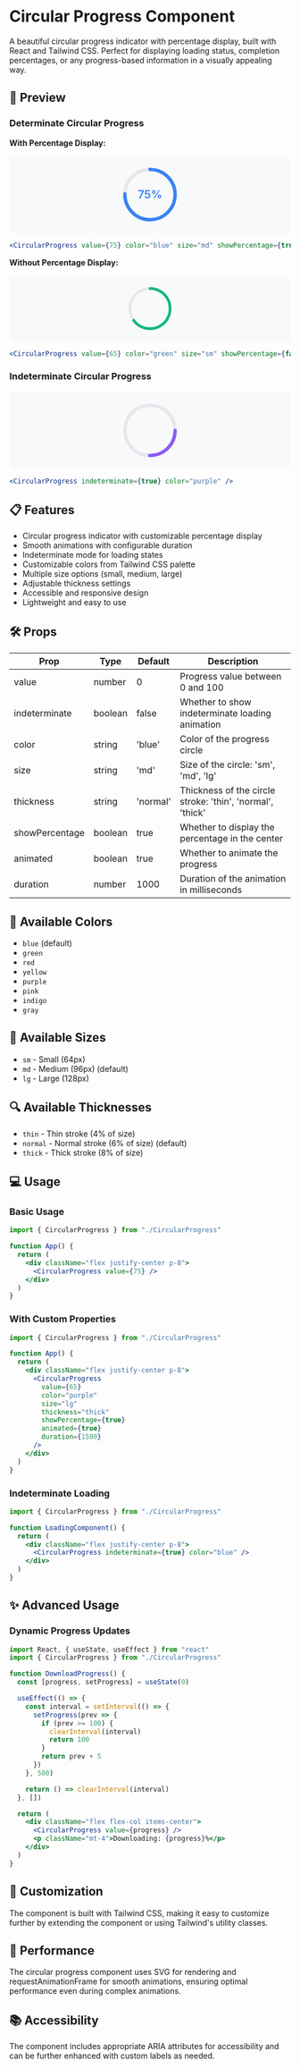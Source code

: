 # Circular Progress Component

A beautiful circular progress indicator with percentage display, built with React and Tailwind CSS. Perfect for displaying loading status, completion percentages, or any progress-based information in a visually appealing way.

## 📸 Preview

### Determinate Circular Progress

**With Percentage Display:**

<div style="display: flex; justify-content: center; padding: 20px; background: #f8f9fa; border-radius: 8px; margin: 10px 0;">
  <div style="position: relative; width: 100px; height: 100px;">
    <svg style="transform: rotate(-90deg); width: 100%; height: 100%;">
      <circle cx="50" cy="50" r="45" fill="none" stroke="#e5e7eb" stroke-width="6"></circle>
      <circle cx="50" cy="50" r="45" fill="none" stroke="#3b82f6" stroke-width="6" stroke-dasharray="283" stroke-dashoffset="70" stroke-linecap="round"></circle>
    </svg>
    <div style="position: absolute; inset: 0; display: flex; align-items: center; justify-content: center; font-weight: 600; color: #3b82f6; font-size: 20px;">
      75%
    </div>
  </div>
</div>

```jsx
<CircularProgress value={75} color="blue" size="md" showPercentage={true} />
```

**Without Percentage Display:**

<div style="display: flex; justify-content: center; padding: 20px; background: #f8f9fa; border-radius: 8px; margin: 10px 0;">
  <div style="position: relative; width: 80px; height: 80px;">
    <svg style="transform: rotate(-90deg); width: 100%; height: 100%;">
      <circle cx="40" cy="40" r="36" fill="none" stroke="#e5e7eb" stroke-width="5"></circle>
      <circle cx="40" cy="40" r="36" fill="none" stroke="#10b981" stroke-width="5" stroke-dasharray="226" stroke-dashoffset="79" stroke-linecap="round"></circle>
    </svg>
  </div>
</div>

```jsx
<CircularProgress value={65} color="green" size="sm" showPercentage={false} />
```

### Indeterminate Circular Progress

<div style="display: flex; justify-content: center; padding: 20px; background: #f8f9fa; border-radius: 8px; margin: 10px 0;">
  <div style="position: relative; width: 100px; height: 100px;">
    <svg style="width: 100%; height: 100%;">
      <circle cx="50" cy="50" r="45" fill="none" stroke="#e5e7eb" stroke-width="6"></circle>
      <circle cx="50" cy="50" r="45" fill="none" stroke="#8b5cf6" stroke-width="6" stroke-dasharray="283" stroke-dashoffset="212" stroke-linecap="round" style="animation: spin 1.5s linear infinite;"></circle>
    </svg>
  </div>
</div>

```jsx
<CircularProgress indeterminate={true} color="purple" />
```

## 📋 Features

- Circular progress indicator with customizable percentage display
- Smooth animations with configurable duration
- Indeterminate mode for loading states
- Customizable colors from Tailwind CSS palette
- Multiple size options (small, medium, large)
- Adjustable thickness settings
- Accessible and responsive design
- Lightweight and easy to use

## 🛠️ Props

| Prop           | Type    | Default  | Description                                               |
| -------------- | ------- | -------- | --------------------------------------------------------- |
| value          | number  | 0        | Progress value between 0 and 100                          |
| indeterminate  | boolean | false    | Whether to show indeterminate loading animation           |
| color          | string  | 'blue'   | Color of the progress circle                              |
| size           | string  | 'md'     | Size of the circle: 'sm', 'md', 'lg'                      |
| thickness      | string  | 'normal' | Thickness of the circle stroke: 'thin', 'normal', 'thick' |
| showPercentage | boolean | true     | Whether to display the percentage in the center           |
| animated       | boolean | true     | Whether to animate the progress                           |
| duration       | number  | 1000     | Duration of the animation in milliseconds                 |

## 🧩 Available Colors

- `blue` (default)
- `green`
- `red`
- `yellow`
- `purple`
- `pink`
- `indigo`
- `gray`

## 📏 Available Sizes

- `sm` - Small (64px)
- `md` - Medium (96px) (default)
- `lg` - Large (128px)

## 🔍 Available Thicknesses

- `thin` - Thin stroke (4% of size)
- `normal` - Normal stroke (6% of size) (default)
- `thick` - Thick stroke (8% of size)

## 💻 Usage

### Basic Usage

```jsx
import { CircularProgress } from "./CircularProgress"

function App() {
  return (
    <div className="flex justify-center p-8">
      <CircularProgress value={75} />
    </div>
  )
}
```

### With Custom Properties

```jsx
import { CircularProgress } from "./CircularProgress"

function App() {
  return (
    <div className="flex justify-center p-8">
      <CircularProgress
        value={65}
        color="purple"
        size="lg"
        thickness="thick"
        showPercentage={true}
        animated={true}
        duration={1500}
      />
    </div>
  )
}
```

### Indeterminate Loading

```jsx
import { CircularProgress } from "./CircularProgress"

function LoadingComponent() {
  return (
    <div className="flex justify-center p-8">
      <CircularProgress indeterminate={true} color="blue" />
    </div>
  )
}
```

## ✨ Advanced Usage

### Dynamic Progress Updates

```jsx
import React, { useState, useEffect } from "react"
import { CircularProgress } from "./CircularProgress"

function DownloadProgress() {
  const [progress, setProgress] = useState(0)

  useEffect(() => {
    const interval = setInterval(() => {
      setProgress(prev => {
        if (prev >= 100) {
          clearInterval(interval)
          return 100
        }
        return prev + 5
      })
    }, 500)

    return () => clearInterval(interval)
  }, [])

  return (
    <div className="flex flex-col items-center">
      <CircularProgress value={progress} />
      <p className="mt-4">Downloading: {progress}%</p>
    </div>
  )
}
```

## 🎨 Customization

The component is built with Tailwind CSS, making it easy to customize further by extending the component or using Tailwind's utility classes.

## 🚀 Performance

The circular progress component uses SVG for rendering and requestAnimationFrame for smooth animations, ensuring optimal performance even during complex animations.

## 📚 Accessibility

The component includes appropriate ARIA attributes for accessibility and can be further enhanced with custom labels as needed.
